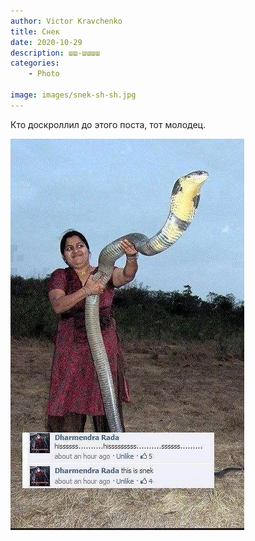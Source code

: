 ```yaml
---
author: Victor Kravchenko
title: Снек
date: 2020-10-29
description: шш-шшшш
categories:
    - Photo

image: images/snek-sh-sh.jpg
---
```


Кто доскроллил до этого поста, тот молодец.

![](images/snek-sh-sh.jpg)